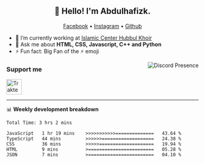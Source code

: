 <h2 align="center">👋 Hello! I'm Abdulhafizk.</h2>
<p align="center">
  <a href="https://web.facebook.com/profile.php?id=100080122707224">Facebook</a> •
  <a href="https://www.instagram.com/abdulhafizh_k/">Instagram</a> •
  <a href="https://github.com/abdulhafizk">Github</a>
</p>


- 🔭 I’m currently working at [Islamic Center Hubbul Khoir](https://hubbulkhoir.sch.id/)
- 💬 Ask me about **HTML, CSS, Javascript, C++ and Python**
- ⚡ Fun fact: Big Fan of the :zap: emoji

<a href="https://discord.com/users/1162966552161820743" target="_blank" rel="nofollow">
   <img src="https://lanyard-profile-readme.vercel.app/api/1162966552161820743?idleMessage=Probably%20doing%20something%20else..." alt="Discord Presence" align="right">
</a>

### Support me

<a href="https://trakteer.id/Masycodev" target="_blank"><img id="wse-buttons-preview" src="https://cdn.trakteer.id/images/embed/trbtn-blue-2.png" height="40" style="border:0px;height:40px;" alt="Trakteer Saya"></a>

-------

📊 **Weekly development breakdown**
<!--START_SECTION:waka-->

```HTML, CSS, Javascript, C++, Python, Jsx, Json, Lock.
Total Time: 3 hrs 2 mins

JavaScript   1 hr 19 mins    >>>>>>>>>>>==============   43.64 %
TypeScript   44 mins         >>>>>>===================   24.38 %
CSS          36 mins         >>>>>====================   19.94 %
HTML         9 mins          >========================   05.28 %
JSON         7 mins          >========================   04.10 %
```

<!--END_SECTION:waka-->
